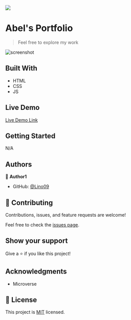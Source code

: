 ![](https://img.shields.io/badge/Microverse-blueviolet)

# Abel's Portfolio

> Feel free to explore my work

![screenshot](https://drive.google.com/file/d/1Biwj7V5NOQTpdYbSaQnY2ze8rRn8ODrP/view?usp=sharing)

## Built With

- HTML
- CSS
- JS

## Live Demo

[Live Demo Link](https://livedemo.com)


## Getting Started


N/A



## Authors

👤 **Author1**

- GitHub: [@Lino09](https://github.com/Lino09)

## 🤝 Contributing

Contributions, issues, and feature requests are welcome!

Feel free to check the [issues page](../../issues/).

## Show your support

Give a ⭐️ if you like this project!

## Acknowledgments

- Microverse

## 📝 License

This project is [MIT](./MIT.md) licensed.